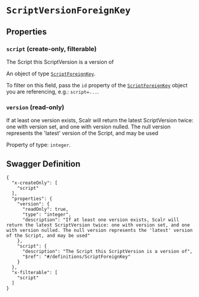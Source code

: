 # `ScriptVersionForeignKey` #







## Properties ##

### `script` (create-only, filterable) ###

The Script this ScriptVersion is a version of


An object of type [`ScriptForeignKey`](./../definitions/ScriptForeignKey.mkd).

To filter on this field, pass the `id` property of the [`ScriptForeignKey`](./../definitions/ScriptForeignKey.mkd) object you are referencing,
e.g.: `script=...`.


### `version` (read-only) ###

If at least one version exists, Scalr will return the latest ScriptVersion twice: one with version set, and one with version nulled. The null version represents the 'latest' version of the Script, and may be used


Property of type: `integer`.







## Swagger Definition ##

    {
      "x-createOnly": [
        "script"
      ], 
      "properties": {
        "version": {
          "readOnly": true, 
          "type": "integer", 
          "description": "If at least one version exists, Scalr will return the latest ScriptVersion twice: one with version set, and one with version nulled. The null version represents the 'latest' version of the Script, and may be used"
        }, 
        "script": {
          "description": "The Script this ScriptVersion is a version of", 
          "$ref": "#/definitions/ScriptForeignKey"
        }
      }, 
      "x-filterable": [
        "script"
      ]
    }
